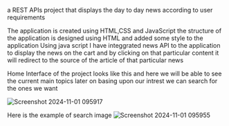 a REST APIs project that displays the day to day news according to user requirements 

The application is created using HTML,CSS and JavaScript 
the structure of the application is designed using HTML and added some style to the application 
Using java script I have integgrated news API to the application to display the news on the cart and by clicking on that particular content it will redirect to the source of the article of that particular news   

Home Interface of the project looks like this and here we will be able to see the current main topics later on basing upon our intrest we can search for the ones we want 

![Screenshot 2024-11-01 095917](https://github.com/user-attachments/assets/1559473d-d0b7-4082-961c-f9b74ffc3c24)

Here is the example of search image 
![Screenshot 2024-11-01 095955](https://github.com/user-attachments/assets/07f3c7dc-0b05-404e-b2f3-fc983c0181ee)
